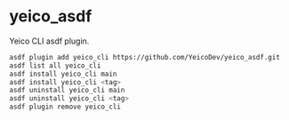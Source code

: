 # yeico_asdf

Yeico CLI asdf plugin.

```bash
asdf plugin add yeico_cli https://github.com/YeicoDev/yeico_asdf.git
asdf list all yeico_cli
asdf install yeico_cli main
asdf install yeico_cli <tag>
asdf uninstall yeico_cli main
asdf uninstall yeico_cli <tag>
asdf plugin remove yeico_cli
```
